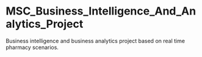 # MSC_Business_Intelligence_And_Analytics_Project
Business intelligence and business analytics project based on real time pharmacy scenarios.
